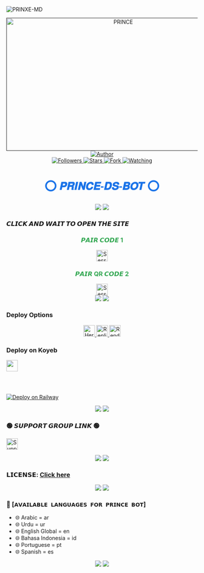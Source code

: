 ![PRINXE-MD](https://readme-typing-svg.demolab.com?font=bold&size=20&pause=998&color=skyblue&background=white&right=true&random=true&width=465&lines=🥰ASSALAMUALAIKUM❣️+EVERYONE👋🏻;😍WELCOME+TO+PRINCE+MD+WhatsApp+User;BOT+💙)

<div align="center">
    <a href="">
        <img alt="PRINCE" width="600" height="350" src="https://i.imgur.com/iI086tX.jpeg">
    </a>
</div>

<div align="center">
    <a href="https://github.com/PRINCE-GDS/prince-ds">
        <img title="Author" src="https://img.shields.io/badge/𝑷𝑹𝑰𝑵𝑪𝑬%20𝑴𝑫%20𝑩𝑶𝑻-black?style=for-the-badge&logo=github">
    </a>
    <br>
    <a href="https://github.com/PRINCE-GDS?tab=followers">
        <img title="Followers" src="https://img.shields.io/github/followers/PRINCE-GDS?label=Followers&style=social">
    </a>
    <a href="https://github.com/PRINCE-GDS/prince-ds/stargazers/">
        <img title="Stars" src="https://img.shields.io/github/stars/PRINCE-GDS/prince-ds?style=social">
    </a>
    <a href="https://github.com/PRINCE-GDS/prince-ds/network/members">
        <img title="Fork" src="https://img.shields.io/github/forks/PRINCE-GDS/prince-ds?style=social">
    </a>
    <a href="https://github.com/PRINCE-GDS/prince-ds/watchers">
        <img title="Watching" src="https://img.shields.io/github/watchers/PRINCE-GDS/prince-ds?label=Watching&style=social">
    </a>
</div>

<h1 align="center" style="font-family: 'Arial', sans-serif; color: #1a73e8;">⭕ 𝑷𝑹𝑰𝑵𝑪𝑬-𝑫𝑺-𝑩𝑶𝑻 ⭕</h1>

<div align="center">
    <a><img src='https://i.imgur.com/LyHic3i.gif'/></a>
    <a><img src='https://i.imgur.com/LyHic3i.gif'/></a>
</div>

### 𝘾𝙇𝙄𝘾𝙆 𝘼𝙉𝘿 𝙒𝘼𝙄𝙏 𝙏𝙊 𝙊𝙋𝙀𝙉 𝙏𝙃𝙀 𝙎𝙄𝙏𝙀

<div align="center">
    <h3 style="color: #34a853;">𝙋𝘼𝙄𝙍 𝘾𝙊𝘿𝙀 1</h3>
    <a href="https://prince-new-base64-pair.onrender.com">
        <img height="30" title="Session" src="https://img.shields.io/badge/𝗦𝗘𝗦𝗦𝗜𝗢𝗡-skyblue?style=for-the-badge&logo=render">
    </a>
    <br>
    <h3 style="color: #34a853;">𝙋𝘼𝙄𝙍 QR 𝘾𝙊𝘿𝙀 2</h3>
    <a href="https://prince-session-base64.onrender.com">
        <img height="30" title="Session" src="https://img.shields.io/badge/𝗦𝗘𝗦𝗦𝗜𝗢𝗡-green?style=for-the-badge&logo=render">
    </a>
</div>

<div align="center">
    <a><img src='https://i.imgur.com/LyHic3i.gif'/></a>
    <a><img src='https://i.imgur.com/LyHic3i.gif'/></a>
</div>

### Deploy Options
<div align="center">
    <a href="https://heroku.com/deploy?template=https://github.com/PRINCE-GDS/prince-ds">
        <img height="30" title="Heroku" src="https://img.shields.io/badge/𝗛𝗘𝗥𝗢𝗞𝗨-9966CC?style=for-the-badge&logo=render">
    </a>
    <a href="https://repl.it/github/PRINCE-GDS/prince-ds">
        <img height="30" title="Replit" src="https://img.shields.io/badge/𝗥𝗘𝗣𝗟𝗜𝗧-orange?style=for-the-badge&logo=replit">
    </a>
    <a href="https://dashboard.render.com/blueprint/new?repo=https%3A%2F%2Fgithub.com%2FPRINCE-GDS%2Fprince-ds">
        <img height="30" title="Render" src="https://img.shields.io/badge/𝗥𝗘𝗡𝗗𝗘𝗥-E6E6FA?style=for-the-badge&logo=render">
    </a>
</div>

### Deploy on Koyeb
<p align="left">
    <a href="https://app.koyeb.com/apps/deploy?type=git&repository=github.com%2FPRINCE-GDS%2Fprince-ds&branch=main&nameprincegds&builder=dockerfile&env[DATABASE_URL]=&env[SESSION_ID]=your+sessionid+here&env[MODE]=public&env=[autoRead]=false&env[statusview]=false&env[REMOVEBG_KEY]=your+rmbg+key&env[antidelete]=false">
        <img src="https://www.koyeb.com/static/images/deploy/button.svg" height="30"/>
    </a>
</p>

### <br>
[![Deploy on Railway](https://railway.app/button.svg)](https://railway.app)

<div align="center">
    <a><img src='https://i.imgur.com/LyHic3i.gif'/></a>
    <a><img src='https://i.imgur.com/LyHic3i.gif'/></a>
</div>

### 🟢 𝙎𝙐𝙋𝙋𝙊𝙍𝙏 𝙂𝙍𝙊𝙐𝙋 𝙇𝙄𝙉𝙆 🟢
<p align="left">
    <a href="https://chat.whatsapp.com/Jo5bmHMAlZpEIp75mKbwxP">
        <img height="30" title="Support Group" src="https://img.shields.io/badge/Support%20Group-25D366?style=for-the-badge&logo=whatsapp&logoColor=white">
    </a>
</p>

<div align="center">
    <a><img src='https://i.imgur.com/LyHic3i.gif'/></a>
    <a><img src='https://i.imgur.com/LyHic3i.gif'/></a>
</div>

### 𝗟𝗜𝗖𝗘𝗡𝗦𝗘: [Click here](https://github.com/PRINCE-GDS/PRINXE-MD/blob/main/LICENSE)

<div align="center">
    <a><img src='https://i.imgur.com/LyHic3i.gif'/></a>
    <a><img src='https://i.imgur.com/LyHic3i.gif'/></a>
</div>

### 💠 [`𝗔𝗩𝗔𝗜𝗟𝗔𝗕𝗟𝗘 𝗟𝗔𝗡𝗚𝗨𝗔𝗚𝗘𝗦 𝗙𝗢𝗥 𝗣𝗥𝗜𝗡𝗖𝗘 𝗕𝗢𝗧`]
- 🌐 Arabic = ar 
- 🌐 Urdu = ur
- 🌐 English Global = en
- 🌐 Bahasa Indonesia = id
- 🌐 Portuguese = pt
- 🌐 Spanish = es

<div align="center">
    <a><img src='https://i.imgur.com/LyHic3i.gif'/></a>
    <a><img src='https://i.imgur.com/LyHic3i.gif'/></a>
</div>
